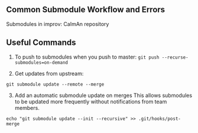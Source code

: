 ## Common Submodule Workflow and Errors

Submodules in improv: CaImAn repository

## Useful Commands
1) To push to submodules when you push to master:
``
git push --recurse-submodules=on-demand
``

2) Get updates from upstream:

``
git submodule update --remote --merge
``

3) Add an automatic submodule update on merges
This allows submodules to be updated more frequently without notifications from team members.

``
echo "git submodule update --init --recursive" >> .git/hooks/post-merge
``
